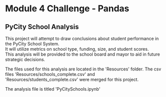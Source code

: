 # Module 4 Challenge - Pandas
## PyCity School Analysis

This project will attempt to draw conclusions about student performance in the PyCity School System.  
It will utilize metrics on school type, funding, size, and student scores.  
This analysis will be provided to the school board and mayor to aid in future strategic decisions. 

The files used for this analysis are located in the 'Resources' folder.  The csv files 'Resources/schools_complete.csv' and 'Resources/students_complete.csv' were merged for this project.

The analysis file is titled 'PyCitySchools.ipynb'
